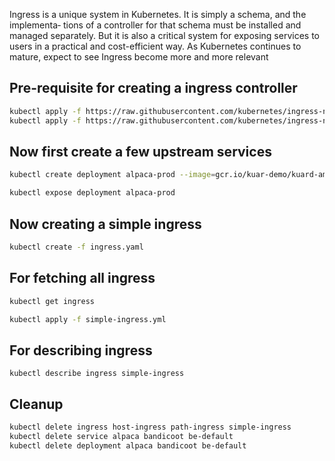 Ingress is a unique system in Kubernetes. It is simply a schema, and the implementa‐
tions of a controller for that schema must be installed and managed separately. But it
is also a critical system for exposing services to users in a practical and cost-efficient
way. As Kubernetes continues to mature, expect to see Ingress become more and
more relevant

## Pre-requisite for creating a ingress controller

```bash
kubectl apply -f https://raw.githubusercontent.com/kubernetes/ingress-nginx/master/deploy/static/mandatory.yaml
kubectl apply -f https://raw.githubusercontent.com/kubernetes/ingress-nginx/master/deploy/static/provider/cloud-generic.yaml
```

## Now first create a few upstream services

```bash
kubectl create deployment alpaca-prod --image=gcr.io/kuar-demo/kuard-amd64:v0.9-blue --port=8080 --replicas=3

kubectl expose deployment alpaca-prod
```

## Now creating a simple ingress

```bash
kubectl create -f ingress.yaml
```

## For fetching all ingress

```bash
kubectl get ingress

kubectl apply -f simple-ingress.yml

```

## For describing ingress

```
kubectl describe ingress simple-ingress
```

## Cleanup

```bash
kubectl delete ingress host-ingress path-ingress simple-ingress
kubectl delete service alpaca bandicoot be-default
kubectl delete deployment alpaca bandicoot be-default
```
